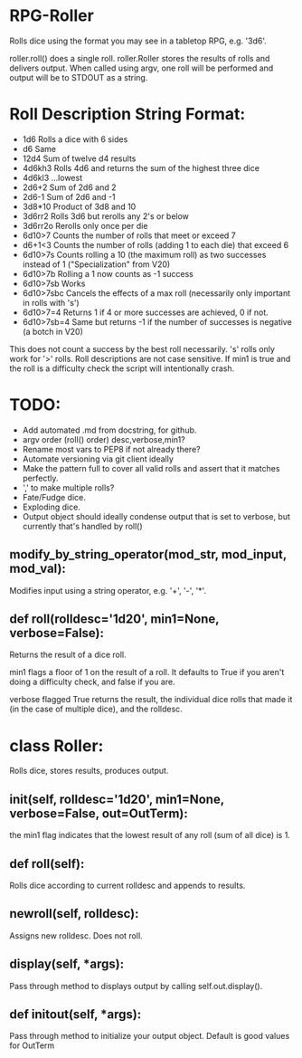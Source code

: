 RPG-Roller
=========

Rolls dice using the format you may see in a tabletop RPG, e.g. '3d6'.

roller.roll() does a single roll.
roller.Roller stores the results of rolls and delivers output.
When called using argv, one roll will be performed and output will be to STDOUT as a string.

# Roll Description String Format:
 - 1d6  Rolls a dice with 6 sides
 - d6   Same
 - 12d4 Sum of twelve d4 results
 - 4d6kh3   Rolls 4d6 and returns the sum of the highest three dice
 - 4d6kl3   ...lowest
 - 2d6+2    Sum of 2d6 and 2
 - 2d6-1    Sum of 2d6 and -1
 - 3d8*10   Product of 3d8 and 10
 - 3d6rr2   Rolls 3d6 but rerolls any 2's or below
 - 3d6rr2o  Rerolls only once per die
 - 6d10>7   Counts the number of rolls that meet or exceed 7
 - d6+1<3   Counts the number of rolls (adding 1 to each die) that exceed 6
 - 6d10>7s  Counts rolling a 10 (the maximum roll) as two successes instead of 1 ("Specialization" from V20)
 - 6d10>7b  Rolling a 1 now counts as -1 success
 - 6d10>7sb Works
 - 6d10>7sbc    Cancels the effects of a max roll (necessarily only important in rolls with 's')
 - 6d10>7=4 Returns 1 if 4 or more successes are achieved, 0 if not.
 - 6d10>7sb=4 Same but returns -1 if the number of successes is negative (a botch in V20)
 
This does not count a success by the best roll necessarily. 's' rolls only work for '>' rolls. Roll descriptions
are not case sensitive. If min1 is true and the roll is a difficulty check the script will intentionally crash.

# TODO:
 - Add automated .md from docstring, for github.
 - argv order (roll() order) desc,verbose,min1?
 - Rename most vars to PEP8 if not already there?
 - Automate versioning via git client ideally
 - Make the pattern full to cover all valid rolls and assert that it matches perfectly.
 - ',' to make multiple rolls?
 - Fate/Fudge dice.
 - Exploding dice.
 - Output object should ideally condense output that is set to verbose, but currently that's handled by roll()

## modify_by_string_operator(mod_str, mod_input, mod_val):
Modifies input using a string operator, e.g. '+', '-', '*'.

## def roll(rolldesc='1d20', min1=None, verbose=False):
Returns the result of a dice roll.

min1 flags a floor of 1 on the result of a roll. It defaults to True if you aren't doing a difficulty check, and false if you are.

verbose flagged True returns the result, the individual dice rolls that made it (in the case of multiple dice), and the rolldesc.

# class Roller:
Rolls dice, stores results, produces output.
    
## __init__(self, rolldesc='1d20', min1=None, verbose=False, out=OutTerm):
the min1 flag indicates that the lowest result of any roll (sum of all dice) is 1.

## def roll(self):
Rolls dice according to current rolldesc and appends to results.

## newroll(self, rolldesc):
Assigns new rolldesc. Does not roll.

## display(self, *args):
Pass through method to displays output by calling self.out.display().

## def initout(self, *args):
Pass through method to initialize your output object. Default is good values for OutTerm

